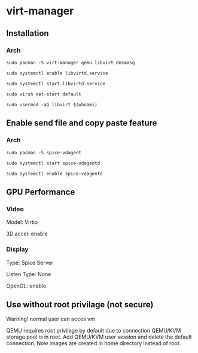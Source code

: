 # virt-manager
## Installation
### Arch
```
sudo pacman -S virt-manager qemu libvirt dnsmasq
```
```
sudo systemctl enable libvirtd.service
```
```
sudo systemctl start libvirtd.service
```
```
sudo virsh net-start default
```
```
sudo usermod -aG libvirt $(whoami)
```
## Enable send file and copy paste feature
### Arch
```
sudo pacman -S spice-vdagent
```
```
sudo systemctl start spice-vdagentd
```
```
sudo systemctl enable spice-vdagentd
```
## GPU Performance
### Video
Model: Virtio

3D accel: enable

### Display
Type: Spice Server

Listen Type: None

OpenGL: enable

## Use without root privilage (not secure)
Warning! normal user can acces vm

QEMU requires root privilege by default due to connection QEMU/KVM storage pool is in root. Add QEMU/KVM user session and delete the default connection. Now images are created in home directory instead of root.
